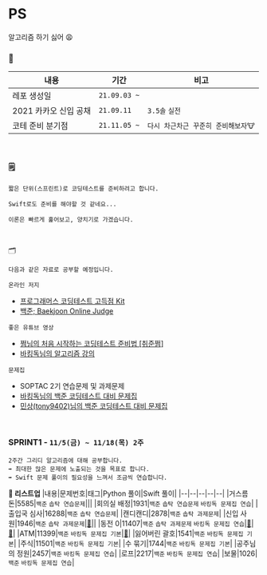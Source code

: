 # PS
알고리즘 하기 싫어 😩

### 📆
|내용|기간|비고|
|--|--|--|
|레포 생성일|`21.09.03 ~`||
|2021 카카오 신입 공채|`21.09.11`|`3.5솔` `실전`|
|코테 준비 분기점|`21.11.05 ~`|`다시 차근차근 꾸준히 준비해보자🐮`|

<br />

### 🗒
```
짧은 단위(스프린트)로 코딩테스트를 준비하려고 합니다.
```
```
Swift로도 준비를 해야할 것 같네요...
```
```
이론은 빠르게 훑어보고, 양치기로 가겠습니다.
```

<br />

🗂
```
다음과 같은 자료로 공부할 예정입니다.
```
`온라인 저지`
- [프로그래머스 코딩테스트 고득점 Kit](https://programmers.co.kr/learn/challenges)
- [백준; Baekjoon Online Judge](https://www.acmicpc.net/)

`좋은 유튜브 영상`
- [쩜님의 처음 시작하는 코딩테스트 준비법 [취준쩜]](https://www.youtube.com/watch?v=uGAssHEHCNI)
- [바킹독님의 알고리즘 강의](https://www.youtube.com/c/BaaarkingDog/videos)  

`문제집`
- SOPTAC 2기 연습문제 및 과제문제
- [바킹독님의 백준 코딩테스트 대비 문제집](https://github.com/encrypted-def/basic-algo-lecture/blob/master/workbook.md)
- [민상(tony9402)님의 백준 코딩테스트 대비 문제집](https://github.com/tony9402/baekjoon)


<br />



### SPRINT1 - `11/5(금) ~ 11/18(목) 2주`
```
2주간 그리디 알고리즘에 대해 공부합니다.
➡️ 최대한 많은 문제에 노출되는 것을 목표로 합니다.
➡️ Swift 문제 풀이의 필요성을 느껴서 조금씩 연습합니다.
```

**🤖 리스트업**
|내용|문제번호|태그|Python 풀이|Swift 풀이|
|--|--|--|--|--|
|거스름돈|5585|`백준` `솝탁 연습문제`|||
|회의실 배정|1931|`백준` `솝탁 연습문제` `바킹독 문제집 연습`|
|출입국 심사|16288|`백준` `솝탁 연습문제`|
|캔디캔디|2878|`백준` `솝탁 과제문제`|
|신입 사원|1946|`백준` `솝탁 과제문제`|[🐢](https://github.com/Taehyeon-Kim/PS/blob/master/Greedy/boj1946.py)||
|동전 0|11407|`백준` `솝탁 과제문제` `바킹독 문제집 연습`|[🐢](https://github.com/Taehyeon-Kim/PS/blob/master/Greedy/BOJ11047%2B%EB%8F%99%EC%A0%840.py)|[🐣](https://github.com/Taehyeon-Kim/PS/blob/master/Swift/boj11047.swift)|
|ATM|11399|`백준` `바킹독 문제집 기본`|[🐢](https://github.com/Taehyeon-Kim/PS/blob/master/Greedy/boj11399.py)|
|잃어버린 괄호|1541|`백준` `바킹독 문제집 기본`|
|주식|11501|`백준` `바킹독 문제집 기본`|
|수 묶기|1744|`백준` `바킹독 문제집 기본`|
|공주님의 정원|2457|`백준` `바킹독 문제집 연습`|
|로프|2217|`백준` `바킹독 문제집 연습`|
|보물|1026|`백준` `바킹독 문제집 연습`|

